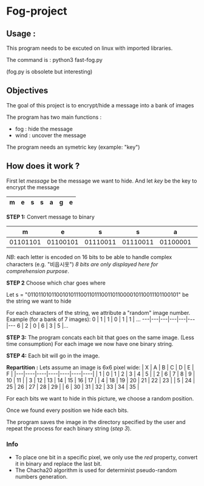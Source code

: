 # Fog-project
## Usage :
This program needs to be excuted on linux with imported libraries.

The command is : python3 fast-fog.py 

(fog.py is obsolete but interesting)

## Objectives
The goal of this project is to encrypt/hide a message into a bank of images

The program has two main functions :
- fog : hide the message
- wind : uncover the message

The program needs an symetric key (example: "key")

## How does it work ?

First let *message* be the message we want to hide.
And let *key* be the key to encrypt the message

m  | e  | s  | s  | a  | g  | e 
----|----|----|----|----|----|----

**STEP 1:** Convert message to binary

m        | e        | s        | s        | a        | g        | e 
-------- | -------- | -------- | -------- | -------- | -------- | -------- 
01101101 | 01100101 | 01110011 | 01110011 | 01100001 | 01100111 | 01100101 
 
*NB*: each letter is encoded on 16 bits to be able to handle complex characters (e.g. "비읍시옷")
*8 bits are only displayed here for comprehension purpose*.

**STEP 2** Choose which char goes where

Let s = "01101101011001010111001101110011011000010110011101100101"
be the string we want to hide

For each characters of the string, we attribute a "random" image number.
Example (for a bank of 7 images):
 0 | 1 | 1 | 0 | 1 | 1 | ...
 ---|---|---|---|---|---|---
 6 | 2 | 0 | 6 | 3 | 5 |...

**STEP 3:** 
The program concats each bit that goes on the same image. (Less time consumption)
For each image we now have one binary string.

**STEP 4:** Each bit will go in the image.

**Repartition :**
Lets assume an image is 6x6 pixel wide:
| X | A  | B  | C  | D  | E  | F  |
|---|----|----|----|----|----|----|
| 1 | 0  | 1  | 2  | 3  | 4  | 5  |
| 2 | 6  | 7  | 8  | 9  | 10 | 11 |
| 3 | 12 | 13 | 14 | 15 | 16 | 17 |
| 4 | 18 | 19 | 20 | 21 | 22 | 23 |
| 5 | 24 | 25 | 26 | 27 | 28 | 29 |
| 6 | 30 | 31 | 32 | 33 | 34 | 35 |

For each bits we want to hide in this picture, we choose a random position.

Once we found every position we hide each bits.

The program saves the image in the directory specified by the user and repeat the process for each binary string (*step 3*).


### Info
- To place one bit in a specific pixel, we only use the *red* property, convert it in binary and replace the last bit.
- The Chacha20 algorithm is used for determinist pseudo-random numbers generation.
